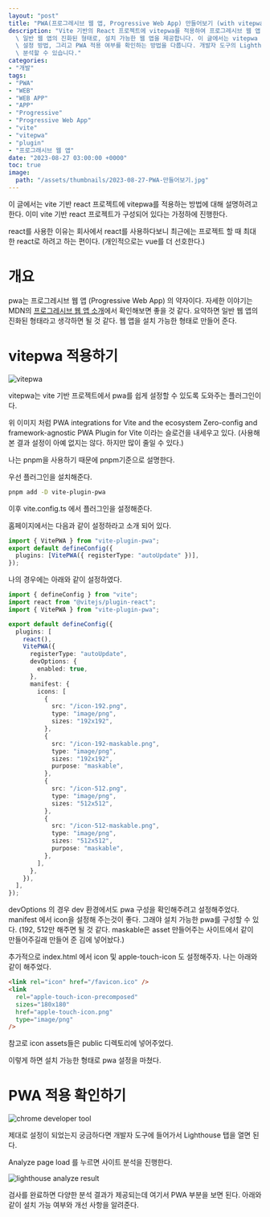 ```yaml
---
layout: "post"
title: "PWA(프로그레시브 웹 앱, Progressive Web App) 만들어보기 (with vitepwa)"
description: "Vite 기반의 React 프로젝트에 vitepwa를 적용하여 프로그레시브 웹 앱(PWA)을 만드는 방법을 설명합니다. PWA는\
  \ 일반 웹 앱의 진화된 형태로, 설치 가능한 웹 앱을 제공합니다. 이 글에서는 vitepwa 플러그인을 설치하고 설정하는 과정, 아이콘 및 manifest\
  \ 설정 방법, 그리고 PWA 적용 여부를 확인하는 방법을 다룹니다. 개발자 도구의 Lighthouse 탭을 통해 PWA 설정이 제대로 되었는지\
  \ 분석할 수 있습니다."
categories:
- "개발"
tags:
- "PWA"
- "WEB"
- "WEB APP"
- "APP"
- "Progressive"
- "Progressive Web App"
- "vite"
- "vitepwa"
- "plugin"
- "프로그래시브 웹 앱"
date: "2023-08-27 03:00:00 +0000"
toc: true
image:
  path: "/assets/thumbnails/2023-08-27-PWA-만들어보기.jpg"
---
```


이 글에서는 vite 기반 react 프로젝트에 vitepwa를 적용하는 방법에 대해 설명하려고 한다.
이미 vite 기반 react 프로젝트가 구성되어 있다는 가정하에 진행한다.

react를 사용한 이유는 회사에서 react를 사용하다보니 최근에는 프로젝트 할 때 최대한 react로 하려고 하는 편이다. (개인적으로는 vue를 더 선호한다.)

# 개요

pwa는 프로그레시브 웹 앱 (Progressive Web App) 의 약자이다.
자세한 이야기는 MDN의 [프로그레시브 웹 앱 소개](https://developer.mozilla.org/ko/docs/Web/Progressive_web_apps/Tutorials/js13kGames "프로그레시브 웹 앱 소개")에서 확인해보면 좋을 것 같다.
요약하면 일반 웹 앱의 진화된 형태라고 생각하면 될 것 같다. 웹 앱을 설치 가능한 형태로 만들어 준다.

# vitepwa 적용하기

![vitepwa](/assets/images/2023-08-27-PWA-만들어보기/image1.png)

vitepwa는 vite 기반 프로젝트에서 pwa를 쉽게 설정할 수 있도록 도와주는 플러그인이다.

위 이미지 처럼 PWA integrations for Vite and the ecosystem Zero-config and framework-agnostic PWA Plugin for Vite 이라는 슬로건을 내세우고 있다.
(사용해본 결과 설정이 아예 없지는 않다. 하지만 많이 줄일 수 있다.)

나는 pnpm을 사용하기 때문에 pnpm기준으로 설명한다.

우선 플러그인을 설치해준다.

```bash
pnpm add -D vite-plugin-pwa
```

이후 vite.config.ts 에서 플러그인을 설정해준다.

홈페이지에서는 다음과 같이 설정하라고 소개 되어 있다.

```ts
import { VitePWA } from "vite-plugin-pwa";
export default defineConfig({
  plugins: [VitePWA({ registerType: "autoUpdate" })],
});
```

나의 경우에는 아래와 같이 설정하였다.

```ts
import { defineConfig } from "vite";
import react from "@vitejs/plugin-react";
import { VitePWA } from "vite-plugin-pwa";

export default defineConfig({
  plugins: [
    react(),
    VitePWA({
      registerType: "autoUpdate",
      devOptions: {
        enabled: true,
      },
      manifest: {
        icons: [
          {
            src: "/icon-192.png",
            type: "image/png",
            sizes: "192x192",
          },
          {
            src: "/icon-192-maskable.png",
            type: "image/png",
            sizes: "192x192",
            purpose: "maskable",
          },
          {
            src: "/icon-512.png",
            type: "image/png",
            sizes: "512x512",
          },
          {
            src: "/icon-512-maskable.png",
            type: "image/png",
            sizes: "512x512",
            purpose: "maskable",
          },
        ],
      },
    }),
  ],
});
```

devOptions 의 경우 dev 환경에서도 pwa 구성을 확인해주려고 설정해주었다.
manifest 에서 icon을 설정해 주는것이 좋다. 그래야 설치 가능한 pwa를 구성할 수 있다.
(192, 512만 해주면 될 것 같다. maskable은 asset 만들어주는 사이트에서 같이 만들어주길래 만들어 준 김에 넣어놨다.)

추가적으로 index.html 에서 icon 및 apple-touch-icon 도 설정해주자.
나는 아래와 같이 해주었다.

```html
<link rel="icon" href="/favicon.ico" />
<link
  rel="apple-touch-icon-precomposed"
  sizes="180x180"
  href="apple-touch-icon.png"
  type="image/png"
/>
```

참고로 icon assets들은 public 디렉토리에 넣어주었다.

이렇게 하면 설치 가능한 형태로 pwa 설정을 마쳤다.

# PWA 적용 확인하기

![chrome developer tool](/assets/images/2023-08-27-PWA-만들어보기/image2.png)

제대로 설정이 되었는지 궁금하다면
개발자 도구에 들어가서 Lighthouse 탭을 열면 된다.

Analyze page load 를 누르면 사이트 분석을 진행한다.

![lighthouse analyze result](/assets/images/2023-08-27-PWA-만들어보기/image3.png)

검사를 완료하면 다양한 분석 결과가 제공되는데 여기서 PWA 부분을 보면 된다.
아래와 같이 설치 가능 여부와 개선 사항을 알려준다.
